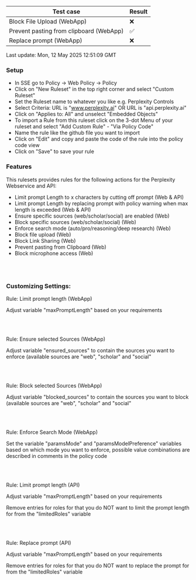 <!--Tests:Start-->
| Test case | Result |
| --- | --- |
| Block File Upload (WebApp) | :x: |
| Prevent pasting from clipboard (WebApp) | :white_check_mark: |
| Replace prompt (WebApp) | :x: |
Last update: Mon, 12 May 2025 12:51:09 GMT
<!--Tests:End-->
### Setup

- In SSE go to Policy -> Web Policy -> Policy
- Click on "New Ruleset" in the top right corner and select "Custom Ruleset"
- Set the Ruleset name to whatever you like e.g. Perplexity Controls
- Select Criteria:
  URL is "www.perplexity.ai"
  OR
  URL is "api.perplexity.ai"
- Click on "Applies to: All" and unselect "Embedded Objects"
- To import a Rule from this ruleset click on the 3-dot Menu of your ruleset and select "Add Custom Rule" - "Via Policy Code"
- Name the rule like the github file you want to import
- Click on "Edit" and copy and paste the code of the rule into the policy code view
- Click on "Save" to save your rule
  
### Features

This rulesets provides rules for the following actions for the Perplexity Webservice and API:

- Limit prompt Length to x characters by cutting off prompt (Web & API)
- Limit prompt Length by replacing prompt with policy warning when max length is exceeded (Web & API)
- Ensure specific sources (web/scholar/social) are enabled (Web)
- Block specific sources (web/scholar/social) (Web)
- Enforce search mode (auto/pro/reasoning/deep research) (Web)
- Block file upload (Web)
- Block Link Sharing (Web)
- Prevent pasting from Clipboard (Web)
- Block microphone access (Web)

<br/><br/>


### Customizing Settings:

Rule: Limit prompt length (WebApp)

Adjust variable "maxPromptLength" based on your requirements

<br/><br/>

Rule: Ensure selected Sources (WebApp)

Adjust variable "ensured_sources" to contain the sources you want to enforce (available sources are "web", "scholar" and "social"

<br/><br/>

Rule: Block selected Sources (WebApp)

Adjust variable "blocked_sources" to contain the sources you want to block (available sources are "web", "scholar" and "social"

<br/><br/>

Rule: Enforce Search Mode (WebApp)

Set the variable "paramsMode" and "paramsModelPreference" variables based on which mode you want to enforce, possible value combinations are described in comments in the policy code

<br/><br/>

Rule: Limit prompt length (API)

Adjust variable "maxPromptLength" based on your requirements

Remove entries for roles for that you do NOT want to limit the prompt length for from the "limitedRoles" variable

<br/><br/>

Rule: Replace prompt (API)

Adjust variable "maxPromptLength" based on your requirements

Remove entries for roles for that you do NOT want to replace the prompt for from the "limitedRoles" variable




